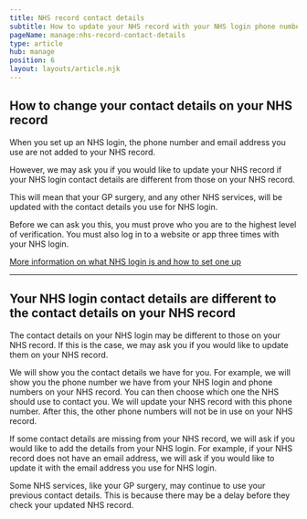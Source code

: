 ```yaml
---
title: NHS record contact details
subtitle: How to update your NHS record with your NHS login phone number and email address.
pageName: manage:nhs-record-contact-details
type: article
hub: manage
position: 6
layout: layouts/article.njk
---
```


## How to change your contact details on your NHS record

When you set up an NHS login, the phone number and email address you use are not added to your NHS record.

However, we may ask you if you would like to update your NHS record if your NHS login contact details are different from those on your NHS record.

This will mean that your GP surgery, and any other NHS services, will be updated with the contact details you use for NHS login.

Before we can ask you this, you must prove who you are to the highest level of verification. You must also log in to a website or app three times with your NHS login.

[More information on what NHS login is and how to set one up](/setupnhslogin 'More information on what NHS login is and how to set one up')

---

## Your NHS login contact details are different to the contact details on your NHS record

The contact details on your NHS login may be different to those on your NHS record. If this is the case, we may ask you if you would like to update them on your NHS record.

We will show you the contact details we have for you. For example, we will show you the phone number we have from your NHS login and phone numbers on your NHS record. You can then choose which one the NHS should use to contact you. We will update your NHS record with this phone number. After this, the other phone numbers will not be in use on your NHS record.

If some contact details are missing from your NHS record, we will ask if you would like to add the details from your NHS login. For example, if your NHS record does not have an email address, we will ask if you would like to update it with the email address you use for NHS login.

Some NHS services, like your GP surgery, may continue to use your previous contact details. This is because there may be a delay before they check your updated NHS record.
